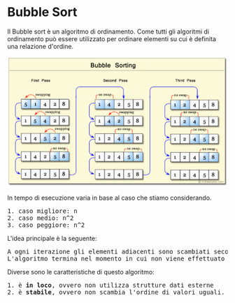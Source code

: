 # Bubble Sort

Il Bubble sort è un algoritmo di ordinamento. Come tutti gli algoritmi di ordinamento può essere utilizzato per ordinare elementi su cui è definita una relazione d'ordine.

![Bubble Sort](https://github.com/mariocuomo/Algoritmi-e-strutture-di-dati/blob/master/ordinamenti/bubble%20sort/bubbleSort.png)

In tempo di esecuzione varia in base al caso che stiamo considerando.
<pre>
1. caso migliore: n
2. caso medio: n^2
3. caso peggiore: n^2
</pre>

L'idea principale è la seguente:
<pre>
A ogni iterazione gli elementi adiacenti sono scambiati secondo la relazione d'ordine considerata.
L'algoritmo termina nel momento in cui non viene effettuato nessuno scambio.
</pre>

Diverse sono le caratteristiche di questo algoritmo:
<pre>
1. è <b>in loco</b>, ovvero non utilizza strutture dati esterne
2. è <b>stabile</b>, ovvero non scambia l'ordine di valori uguali. (sicuramente più apprezzabile quando i dati dell'array sono dati satelliti)
</pre>

